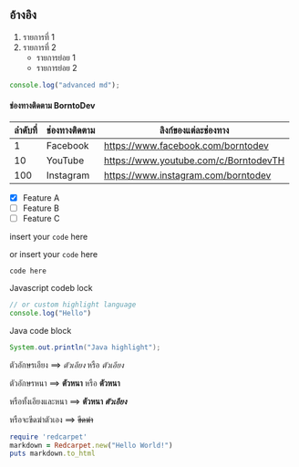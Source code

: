 ## อ้างอิง
 
 1. รายการที่ 1
 2. รายการที่ 2
    - รายการย่อย 1
    - รายการย่อย 2
 ```js
 console.log("advanced md");
 ```

#### ช่องทางติดตาม BorntoDev

| ลำดับที่ | ช่องทางติดตาม | ลิงก์ของแต่ละช่องทาง |
| ---- | ---- | ---- |
| 1 | Facebook | https://www.facebook.com/borntodev |
| 10 | YouTube | https://www.youtube.com/c/BorntodevTH |
| 100 | Instagram | https://www.instagram.com/borntodev |

- [x] Feature A
- [ ] Feature B
- [ ] Feature C

insert your `code` here

or insert your ```code``` here

```
code here
```

Javascript codeb lock

```js
// or custom highlight language
console.log("Hello")
```

Java code block

```java
System.out.println("Java highlight");
```

ตัวอักษรเอียง ==> *ตัวเอียง* หรือ _ตัวเอียง_

ตัวอักษรหนา ==> **ตัวหนา** หรือ __ตัวหนา__

หรือทั้งเอียงและหนา ==> **ตัวหนา _ตัวเอียง_**

หรือจะขีดฆ่าตัวเอง ==> ~~ขีดฆ่า~~


```ruby
require 'redcarpet'
markdown = Redcarpet.new("Hello World!")
puts markdown.to_html
```